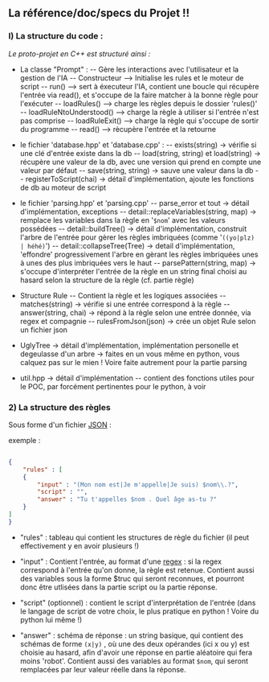 ## La référence/doc/specs du Projet !!

### I) La structure du code :

*Le proto-projet en C++ est structuré ainsi :*

- La classe "Prompt" :
	-- Gère les interactions avec l'utilisateur et la gestion de l'IA
	-- Constructeur --> Initialise les rules et le moteur de script
-- run() --> sert à éxecuteur l'IA, contient une boucle qui récupère l'entrée via read(), et s'occupe de la faire matcher à la bonne règle pour l'exécuter
-- loadRules() --> charge les règles depuis le dossier 'rules()'
-- loadRuleNtoUnderstood() --> charge la règle à utiliser si l'entrée n'est pas comprise
-- loadRuleExit() --> charge la règle qui s'occupe de sortir du programme
-- read() --> rècupère l'entrée et la retourne

- le fichier 'database.hpp' et 'database.cpp' : 
-- exists(string) -> vérifie si une clé d'entrée existe dans la db
-- load(string, string) et load(string) -> récupère une valeur de la db, avec une version qui prend en compte une valeur par défaut
-- save(string, string) -> sauve une valeur dans la db
-- registerToScript(chai) -> détail d'implémentation, ajoute les fonctions de db au moteur de script

- le fichier 'parsing.hpp' et 'parsing.cpp'
-- parse_error et tout -> détail d'implémentation, exceptions
-- detail::replaceVariables(string, map) -> remplace les variables dans la règle en '`$nom`' avec les valeurs possédées
-- detail::buildTree() -> détail d'implémentation, construit l'arbre de l'entrée pour gèrer les règles imbriquées (comme '`((yo|plz) | héhé)`')
-- detail::collapseTree(Tree) -> detail d'implémentation, 'effondre' progressivement l'arbre en gèrant les règles imbriquées unes à unes des plus imbriquées vers le haut
-- parsePattern(string, map) -> s'occupe d'interpréter l'entrée de la règle en un string final choisi au hasard selon la structure de la règle (cf. partie règle)

- Structure Rule
-- Contient la règle et les logiques associées
-- matches(string) -> vérifie si une entrée correspond à la règle
-- answer(string, chai) -> répond à la règle selon une entrée donnée, via regex et compagnie
-- rulesFromJson(json) -> crée un objet Rule selon un fichier json

- UglyTree -> détail d'implémentation, implémentation personelle et degeulasse d'un arbre -> faites en un vous même en python, vous calquez pas sur le mien ! Voire faite autrement pour la partie parsing
 
- util.hpp -> détail d'implémentation
-- contient des fonctions utiles pour le POC, par forcément pertinentes pour le python, à voir

### 2) La structure des règles

Sous forme d'un fichier [JSON](https://fr.wikipedia.org/wiki/JavaScript_Object_Notation) :

exemple : 
```json

{
	"rules" : [
	{
		"input" : "(Mon nom est|Je m'appelle|Je suis) $nom\\.?",
		"script" : "",
		"answer" : "Tu t'appelles $nom . Quel âge as-tu ?"
	}
]
}
```

- "rules" : tableau qui contient les structures de règle du fichier (il peut effectivement y en avoir plusieurs !)

- "input" : Contient l'entrée, au format d'une [regex](https://fr.wikipedia.org/wiki/Expression_rationnelle) : si la regex correspond à l'entrée qu'on donne, la règle est retenue. Contient aussi des variables sous la forme $truc qui seront reconnues, et pourront donc être utlisées dans la partie script ou la partie réponse.

- "script" (optionnel) : contient le script d'interprétation de l'entrée (dans le langage de script de votre choix, le plus pratique en python ! Voire du python lui même !)

- "answer" : schéma de réponse : un string basique, qui contient des schémas de forme `(x|y)` , où une des deux opérandes (ici x ou y) est choisie au hasard, afin d'avoir une réponse en partie aléatoire qui fera moins 'robot'. Contient aussi des variables au format `$nom`, qui seront remplacées par leur valeur réelle dans la réponse.
